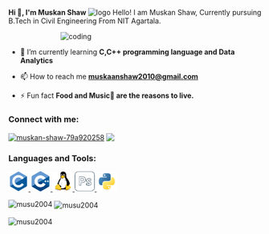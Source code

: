 **Hi 👋, I'm Muskan Shaw**
![logo](https://github.com/musu2004/musu2004/blob/main/musu2004.gif)
Hello! I am Muskan Shaw, Currently pursuing B.Tech in Civil Engineering From NIT Agartala.
<br>
<p>
  <img align="right" alt="coding" width="400" src="https://github.com/Adam-pw/Adam-pw/blob/main/animation_500_kxa883sd.gif" alt="adam-pw" /></p>
  </p>

<br>

- 🌱 I’m currently learning **C,C++ programming language and Data Analytics**

- 📫 How to reach me **muskaanshaw2010@gmail.com**

- ⚡ Fun fact **Food and Music🎵 are the reasons to live.**

<h3 align="left">Connect with me:</h3>
<p align="left">
<a href="https://linkedin.com/in/muskan-shaw-79a920258" target="blank"><img align="center" src="https://raw.githubusercontent.com/rahuldkjain/github-profile-readme-generator/master/src/images/icons/Social/linked-in-alt.svg" alt="muskan-shaw-79a920258" height="30" width="40" /></a>
<a href = 'https://www.github.com/musu2004'> <img width = '32px' align= 'center' src="https://raw.githubusercontent.com/rahulbanerjee26/githubAboutMeGenerator/main/icons/github.svg"/></a>

  <br>
</p>

<h3 align="left">Languages and Tools:</h3>
<p align="left"> <a href="https://www.cprogramming.com/" target="_blank" rel="noreferrer"> <img src="https://raw.githubusercontent.com/devicons/devicon/master/icons/c/c-original.svg" alt="c" width="40" height="40"/> </a> <a href="https://www.w3schools.com/cpp/" target="_blank" rel="noreferrer"> <img src="https://raw.githubusercontent.com/devicons/devicon/master/icons/cplusplus/cplusplus-original.svg" alt="cplusplus" width="40" height="40"/> </a> <a href="https://www.linux.org/" target="_blank" rel="noreferrer"> <img src="https://raw.githubusercontent.com/devicons/devicon/master/icons/linux/linux-original.svg" alt="linux" width="40" height="40"/> </a> <a href="https://www.photoshop.com/en" target="_blank" rel="noreferrer"> <img src="https://raw.githubusercontent.com/devicons/devicon/master/icons/photoshop/photoshop-line.svg" alt="photoshop" width="40" height="40"/> </a> <a href="https://www.python.org" target="_blank" rel="noreferrer"> <img src="https://raw.githubusercontent.com/devicons/devicon/master/icons/python/python-original.svg" alt="python" width="40" height="40"/> </a> </p>

<p><img align="left" src="https://github-readme-stats.vercel.app/api/top-langs?username=musu2004&show_icons=true&locale=en&layout=compact" alt="musu2004" /></p>

<p>&nbsp;<img align="center" src="https://github-readme-stats.vercel.app/api?username=musu2004&show_icons=true&locale=en" alt="musu2004" /></p>

<p><img align="center" src="https://github-readme-streak-stats.herokuapp.com/?user=musu2004&" alt="musu2004" /></p>
